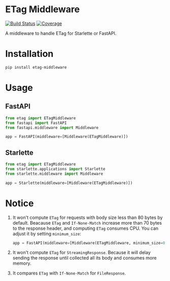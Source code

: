 # ETag Middleware

[![Build Status](https://github.com/keakon/etag-middleware/actions/workflows/python.yml/badge.svg)](https://github.com/keakon/etag-middleware/actions)
[![Coverage](https://codecov.io/gh/keakon/etag-middleware/graph/badge.svg)](https://codecov.io/gh/keakon/etag-middleware)

A middleware to handle ETag for Starlette or FastAPI.

# Installation

```bash
pip install etag-middleware
```

# Usage

## FastAPI

```python
from etag import ETagMiddleware
from fastapi import FastAPI
from fastapi.middleware import Middleware

app = FastAPI(middleware=[Middleware(ETagMiddleware)])
```

## Starlette

```python
from etag import ETagMiddleware
from starlette.applications import Starlette
from starlette.middleware import Middleware

app = Starlette(middleware=[Middleware(ETagMiddleware)])
```

# Notice

1. It won't compute `ETag` for requests with body size less than 80 bytes by default. Beacause `ETag` and `If-None-Match` increase more than 70 bytes to the response header, and computing `ETag` consumes CPU. You can adjust it by setting `minimum_size`:
    ```python
    app = FastAPI(middleware=[Middleware(ETagMiddleware, minimum_size=0)])
    ```

2. It won't compute `ETag` for `StreamingResponse`. Because it will delay sending the response until collected all its body and consumes more memory.

3. It compares `ETag` with `If-None-Match` for `FileResponse`.
